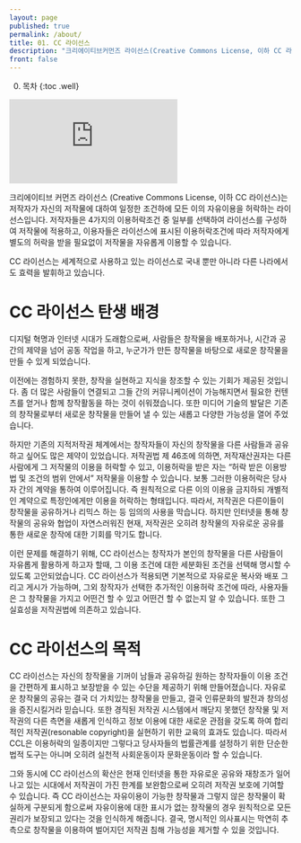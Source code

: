 ```yaml
---
layout: page
published: true
permalink: /about/
title: 01. CC 라이선스
description: "크리에이티브커먼즈 라이선스(Creative Commons License, 이하 CC 라이선스)는 창작자가 자신의 창작물에 대하여 일정한 조건하에 모든 이의 자유이용을 허락하는 라이선스 입니다."
front: false
---
```




0. 목차
{:toc .well}

<div class="embed-responsive embed-responsive-16by9">
	<iframe src="https://www.youtube.com/embed/U8g35rt0UmQ" frameborder="0" allowfullscreen></iframe>
</div>

크리에이티브 커먼즈 라이선스 (Creative Commons License, 이하 CC 라이선스)는 저작자가 자신의 저작물에 대하여 일정한 조건하에 모든 이의 자유이용을 허락하는 라이선스입니다. 저작자들은 4가지의 이용허락조건 중 일부를 선택하여 라이선스를 구성하여 저작물에 적용하고, 이용자들은 라이선스에 표시된 이용허락조건에 따라 저작자에게 별도의 허락을 받을 필요없이 저작물을 자유롭게 이용할 수 있습니다.

CC 라이선스는 세계적으로 사용하고 있는 라이선스로 국내 뿐만 아니라 다른 나라에서도 효력을 발휘하고 있습니다.

# CC 라이선스 탄생 배경

디지털 혁명과 인터넷 시대가 도래함으로써, 사람들은 창작물을 배포하거나, 시간과 공간의 제약을 넘어 공동 작업을 하고, 누군가가 만든 창작물을 바탕으로 새로운 창작물을 만들 수 있게 되었습니다.

이전에는 경험하지 못한, 창작을 실현하고 지식을 창조할 수 있는 기회가 제공된 것입니다. 좀 더 많은 사람들이 연결되고 그들 간의 커뮤니케이션이 가능해지면서 필요한 컨텐츠를 얻거나 함께 창작활동을 하는 것이 쉬워졌습니다. 또한 미디어 기술의 발달은 기존의 창작물로부터 새로운 창작물을 만들어 낼 수 있는 새롭고 다양한 가능성을 열어 주었습니다. 

하지만 기존의 지적저작권 체계에서는 창작자들이 자신의 창작물을 다른 사람들과 공유하고 싶어도 많은 제약이 있었습니다. 저작권법 제 46조에 의하면, 저작재산권자는 다른 사람에게 그 저작물의 이용을 허락할 수 있고, 이용허락을 받은 자는 “허락 받은 이용방법 및 조건의 범위 안에서” 저작물을 이용할 수 있습니다. 보통 그러한 이용허락은 당사자 간의 계약을 통하여 이루어집니다. 즉 원칙적으로 다른 이의 이용을 금지하되 개별적인 계약으로 특정인에게만 이용을 허락하는 형태입니다. 따라서, 저작권은 다른이들이 창작물을 공유하거나 리믹스 하는 등 임의의 사용을 막습니다. 하지만 인터넷을 통해 창작물의 공유와 협업이 자연스러워진 현재, 저작권은 오히려 창작물의 자유로운 공유를 통한 새로운 창작에 대한 기회를 막기도 합니다.

이런 문제를 해결하기 위해, CC 라이선스는 창작자가 본인의 창작물을 다른 사람들이 자유롭게 활용하게 하고자 할때, 그 이용 조건에 대한 세분화된 조건을 선택해 명시할 수 있도록 고안되었습니다. CC 라이선스가 적용되면 기본적으로 자유로운 복사와 배포 그리고 게시가 가능하며, 그외 창작자가 선택한 추가적인 이용허락 조건에 따라, 사용자들은 그 창작물을 가지고 어떤건 할 수 있고 어떤건 할 수 없는지 알 수 있습니다. 또한 그 실효성을 저작권법에 의존하고 있습니다. 

# CC 라이선스의 목적

CC 라이선스는 자신의 창작물을 기꺼이 남들과 공유하길 원하는 창작자들이 이용 조건을 간편하게 표시하고 보장받을 수 있는 수단을 제공하기 위해 만들어졌습니다. 자유로운 창작물의 공유는 결국 더 가치있는 창작물을 만들고, 결국 인류문화의 발전과 창의성을 증진시킬거라 믿습니다. 또한 경직된 저작권 시스템에서 깨닫지 못했던 창작물 및 저작권의 다른 측면을 새롭게 인식하고 정보 이용에 대한 새로운 관점을 갖도록 하여 합리적인 저작권(resonable copyright)을 실현하기 위한 교육의 효과도 있습니다. 따라서 CCL은 이용허락의 일종이지만 그렇다고 당사자들의 법률관계를 설정하기 위한 단순한 법적 도구는 아니며 오히려 실천적 사회운동이자 문화운동이라 할 수 있습니다.

그와 동시에 CC 라이선스의 확산은 현재 인터넷을 통한 자유로운 공유와 재창조가 일어나고 있는 시대에서 저작권이 가진 한계를 보완함으로써 오히려 저작권 보호에 기여할 수 있습니다. 즉 CC 라이선스는 자유이용이 가능한 창작물과 그렇지 않은 창작물이 확실하게 구분되게 함으로써 자유이용에 대한 표시가 없는 창작물의 경우 원칙적으로 모든 권리가 보장되고 있다는 것을 인식하게 해줍니다. 결국, 명시적인 의사표시는 막연히 추측으로 창작물을 이용하여 벌어지던 저작권 침해 가능성을 제거할 수 있을 것입니다.
